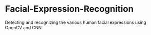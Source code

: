 # Facial-Expression-Recognition
Detecting and recognizing the various human facial expressions using OpenCV and CNN.
